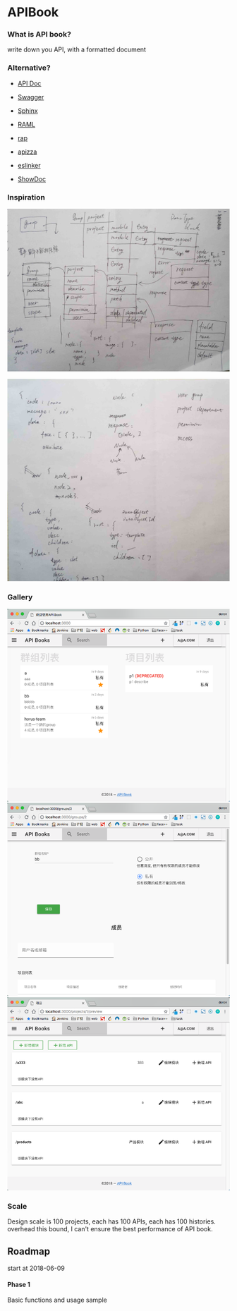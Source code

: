 # APIBook

### What is API book?

write down you API, with a formatted document

### Alternative?

* [API Doc](http://apidocjs.com/)
* [Swagger](https://swagger.io/)
* [Sphinx](http://www.sphinx-doc.org/en/master/)
* [RAML](https://raml.org/)

* [rap](http://rapapi.org/org/index.do)
* [apizza](https://apizza.net/)
* [eslinker](https://www.eolinker.com/#/)

* [ShowDoc](https://www.showdoc.cc/web/#/)

### Inspiration

![image](https://raw.githubusercontent.com/DeronW/apibook/master/images/models.jpg)

![image](https://raw.githubusercontent.com/DeronW/apibook/master/images/structure.jpg)

### Gallery

![image](https://raw.githubusercontent.com/DeronW/apibook/master/images/demostration/WX20180704-101948.png)
![image](https://raw.githubusercontent.com/DeronW/apibook/master/images/demostration/WX20180704-102130.png)
![image](https://raw.githubusercontent.com/DeronW/apibook/master/images/demostration/WX20180704-102228.png)

### Scale

Design scale is 100 projects, each has 100 APIs, each has 100 histories.  overhead this bound, I can't ensure the best performance of API book.

## Roadmap

start at 2018-06-09

#### Phase 1

Basic functions and usage sample